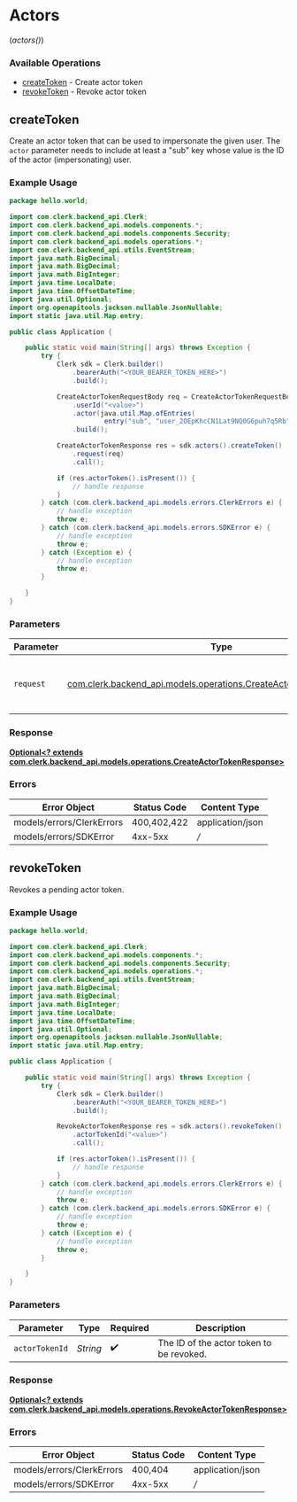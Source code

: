 # Actors
(*actors()*)

### Available Operations

* [createToken](#createtoken) - Create actor token
* [revokeToken](#revoketoken) - Revoke actor token

## createToken

Create an actor token that can be used to impersonate the given user.
The `actor` parameter needs to include at least a "sub" key whose value is the ID of the actor (impersonating) user.

### Example Usage

```java
package hello.world;

import com.clerk.backend_api.Clerk;
import com.clerk.backend_api.models.components.*;
import com.clerk.backend_api.models.components.Security;
import com.clerk.backend_api.models.operations.*;
import com.clerk.backend_api.utils.EventStream;
import java.math.BigDecimal;
import java.math.BigDecimal;
import java.math.BigInteger;
import java.time.LocalDate;
import java.time.OffsetDateTime;
import java.util.Optional;
import org.openapitools.jackson.nullable.JsonNullable;
import static java.util.Map.entry;

public class Application {

    public static void main(String[] args) throws Exception {
        try {
            Clerk sdk = Clerk.builder()
                .bearerAuth("<YOUR_BEARER_TOKEN_HERE>")
                .build();

            CreateActorTokenRequestBody req = CreateActorTokenRequestBody.builder()
                .userId("<value>")
                .actor(java.util.Map.ofEntries(
                        entry("sub", "user_2OEpKhcCN1Lat9NQ0G6puh7q5Rb")))
                .build();

            CreateActorTokenResponse res = sdk.actors().createToken()
                .request(req)
                .call();

            if (res.actorToken().isPresent()) {
                // handle response
            }
        } catch (com.clerk.backend_api.models.errors.ClerkErrors e) {
            // handle exception
            throw e;
        } catch (com.clerk.backend_api.models.errors.SDKError e) {
            // handle exception
            throw e;
        } catch (Exception e) {
            // handle exception
            throw e;
        }

    }
}
```

### Parameters

| Parameter                                                                                                                     | Type                                                                                                                          | Required                                                                                                                      | Description                                                                                                                   |
| ----------------------------------------------------------------------------------------------------------------------------- | ----------------------------------------------------------------------------------------------------------------------------- | ----------------------------------------------------------------------------------------------------------------------------- | ----------------------------------------------------------------------------------------------------------------------------- |
| `request`                                                                                                                     | [com.clerk.backend_api.models.operations.CreateActorTokenRequestBody](../../models/operations/CreateActorTokenRequestBody.md) | :heavy_check_mark:                                                                                                            | The request object to use for the request.                                                                                    |


### Response

**[Optional<? extends com.clerk.backend_api.models.operations.CreateActorTokenResponse>](../../models/operations/CreateActorTokenResponse.md)**
### Errors

| Error Object              | Status Code               | Content Type              |
| ------------------------- | ------------------------- | ------------------------- |
| models/errors/ClerkErrors | 400,402,422               | application/json          |
| models/errors/SDKError    | 4xx-5xx                   | */*                       |

## revokeToken

Revokes a pending actor token.

### Example Usage

```java
package hello.world;

import com.clerk.backend_api.Clerk;
import com.clerk.backend_api.models.components.*;
import com.clerk.backend_api.models.components.Security;
import com.clerk.backend_api.models.operations.*;
import com.clerk.backend_api.utils.EventStream;
import java.math.BigDecimal;
import java.math.BigDecimal;
import java.math.BigInteger;
import java.time.LocalDate;
import java.time.OffsetDateTime;
import java.util.Optional;
import org.openapitools.jackson.nullable.JsonNullable;
import static java.util.Map.entry;

public class Application {

    public static void main(String[] args) throws Exception {
        try {
            Clerk sdk = Clerk.builder()
                .bearerAuth("<YOUR_BEARER_TOKEN_HERE>")
                .build();

            RevokeActorTokenResponse res = sdk.actors().revokeToken()
                .actorTokenId("<value>")
                .call();

            if (res.actorToken().isPresent()) {
                // handle response
            }
        } catch (com.clerk.backend_api.models.errors.ClerkErrors e) {
            // handle exception
            throw e;
        } catch (com.clerk.backend_api.models.errors.SDKError e) {
            // handle exception
            throw e;
        } catch (Exception e) {
            // handle exception
            throw e;
        }

    }
}
```

### Parameters

| Parameter                                | Type                                     | Required                                 | Description                              |
| ---------------------------------------- | ---------------------------------------- | ---------------------------------------- | ---------------------------------------- |
| `actorTokenId`                           | *String*                                 | :heavy_check_mark:                       | The ID of the actor token to be revoked. |


### Response

**[Optional<? extends com.clerk.backend_api.models.operations.RevokeActorTokenResponse>](../../models/operations/RevokeActorTokenResponse.md)**
### Errors

| Error Object              | Status Code               | Content Type              |
| ------------------------- | ------------------------- | ------------------------- |
| models/errors/ClerkErrors | 400,404                   | application/json          |
| models/errors/SDKError    | 4xx-5xx                   | */*                       |
